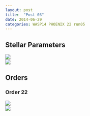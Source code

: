 ```yaml
---
layout: post
title:  "Post 03"
date: 2014-06-29
categories: WASP14 PHOENIX 22 run05
---
```


<h2> Stellar Parameters </h2>
<div class="row">
  <div class="col-md-6">
  <img src="{{ site.url }}/assets/WASP14/PHOENIX/22/run05//stellar_triangle.png" class="img-responsive"/>
  </div>
  <div class="col-md-6">
  <img src="{{ site.url }}/assets/WASP14/PHOENIX/22/run05//stellar_chain_pos.png" class="img-responsive"/>
  </div>
</div>

<h2>Orders </h2>

<h3>Order 22</h3>
<div class="row">
  <div class="col-md-6">
  <img src="{{ site.url }}/assets/WASP14/PHOENIX/22/run05///22/cheb_triangle.png" class="img-responsive"/>
  </div>
  <div class="col-md-6">
  <img src="{{ site.url }}/assets/WASP14/PHOENIX/22/run05///22/cheb_chain_pos.png" class="img-responsive"/>
  </div>
</div>
